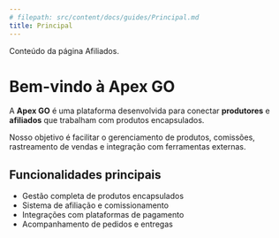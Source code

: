 ```yaml
---
# filepath: src/content/docs/guides/Principal.md
title: Principal
---
```


Conteúdo da página Afiliados.
# Bem-vindo à Apex GO

A **Apex GO** é uma plataforma desenvolvida para conectar **produtores** e **afiliados** que trabalham com produtos encapsulados.

Nosso objetivo é facilitar o gerenciamento de produtos, comissões, rastreamento de vendas e integração com ferramentas externas.

## Funcionalidades principais

- Gestão completa de produtos encapsulados
- Sistema de afiliação e comissionamento
- Integrações com plataformas de pagamento
- Acompanhamento de pedidos e entregas
